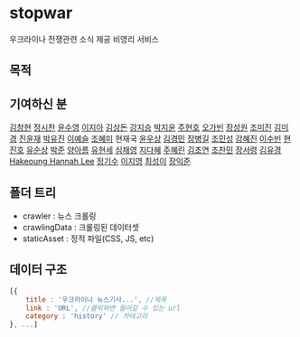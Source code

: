 # stopwar
우크라이나 전쟁관련 소식 제공 비영리 서비스

## 목적

## 기여하신 분
[김창현](https://github.com/kimtothechang)
[정시찬](https://github.com/sichan1301)
[윤수영](https://github.com/ddooyn)
[이지아](https://github.com/zeroto99)
[김상돈](https://github.com/Sangdon1029)
[강지승](https://github.com/jiseung-kang)
[박지윤](https://github.com/junep16)
[주현호](https://github.com/hyjoo1226)
[오가빈](https://github.com/gabiiiiiiii)
[장성원](https://github.com/jjangsungwon)
[조미진](https://github.com/mmcho122)
[김미경](https://github.com/rmfosem613)
[진윤재](https://github.com/jinyun3075)
[박유진](https://github.com/yoojin-park19)
[이예슬](https://github.com/Leemainsw)
[조혜미](https://github.com/JoHyemi)
현재국
[윤우상](https://github.com/yws1502)
[김경민](https://github.com/View-Studio)
[장병길](https://github.com/krgil)
[조민성](https://github.com/kkumtree)
[강혜진](https://github.com/dreamfulbud)
[이수빈](https://github.com/Stephanie9349)
[현진호](https://github.com/neverlish)
[유순상](https://github.com/yooss2006)
[박준](https://github.com/Penguin-God)
[양아름](https://github.com/areumsheep)
[유현세](https://github.com/Mangopapa1)
[심채영](https://github.com/chaengs)
[지다혜](https://github.com/daaahailey)
[주혜린](https://github.com/HyeRrin)
[김초연](https://github.com/vnfdusdl)
[조찬민](https://github.com/jochanmin)
[장서령](https://github.com/beurmuz)
[김유경](https://github.com/kimyou1102)
[Hakeoung Hannah Lee](https://github.com/HakeoungLee)
[정기수](https://github.com/Jeong-ki)
[이지영](https://github.com/gygy7151)
[최성이](https://github.com/choisung2)
[장익준](https://github.com/jangjo123)

## 폴더 트리
* crawler : 뉴스 크롤링
* crawlingData : 크롤링된 데이터셋
* staticAsset : 정적 파일(CSS, JS, etc)

## 데이터 구조
```javascript
[{
    title : '우크라이나 뉴스기사...', //제목
    link : 'URL', //클릭하면 들어갈 수 있는 url
    category : 'history' // 카테고리
}, ...]
```
